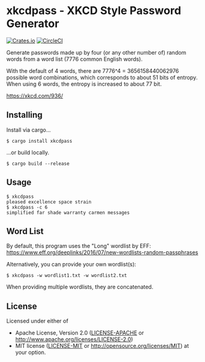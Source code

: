 # xkcdpass - XKCD Style Password Generator

[![Crates.io][crates-io-badge]][crates-io]
[![CircleCI][circle-ci-badge]][circle-ci]

Generate passwords made up by four (or any other number of) random words from a
word list (7776 common English words).

With the default of 4 words, there are 7776^4 = 3656158440062976 possible word
combinations, which corresponds to about 51 bits of entropy. When using 6
words, the entropy is increased to about 77 bit.

https://xkcd.com/936/

## Installing

Install via cargo...

    $ cargo install xkcdpass

...or build locally.

    $ cargo build --release

## Usage

    $ xkcdpass
    pleased excellence space strain
    $ xkcdpass -c 6
    simplified far shade warranty carmen messages

## Word List

By default, this program uses the "Long" wordlist by EFF:
https://www.eff.org/deeplinks/2016/07/new-wordlists-random-passphrases

Alternatively, you can provide your own wordlist(s):

    $ xkcdpass -w wordlist1.txt -w wordlist2.txt

When providing multiple wordlists, they are concatenated.

## License

Licensed under either of

 * Apache License, Version 2.0 ([LICENSE-APACHE](LICENSE-APACHE) or
   http://www.apache.org/licenses/LICENSE-2.0)
 * MIT license ([LICENSE-MIT](LICENSE-MIT) or
   http://opensource.org/licenses/MIT) at your option.

<!-- Badges -->
[crates-io]: https://crates.io/crates/xkcdpass
[crates-io-badge]: https://img.shields.io/crates/v/xkcdpass.svg
[circle-ci]: https://circleci.com/gh/dbrgn/xkcdpass-rs/tree/master
[circle-ci-badge]: https://circleci.com/gh/dbrgn/xkcdpass-rs/tree/master.svg?style=shield

